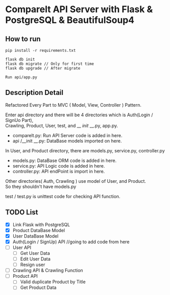 # Comparelt API Server with Flask & PostgreSQL & BeautifulSoup4

## How to run
    pip install -r requirements.txt
    
    flask db init    
    flask db migrate // Only for first time
    flask db upgrade // After migrate 
    
    Run api/app.py

## Description Detail
Refactored Every Part to MVC ( Model, View, Controller ) Pattern.  

Enter api directory and there will be 4 directories which is Auth(Login / SignUo Part),   
Crawling, Product, User, test, and __ _init_ __.py, app.py. 

- comparelt.py: Run API Server code is added in here.
- api /__init __.py: DataBase models imported on here.
  
In User, and Product directory, there are models.py, service.py, controller.py  
- models.py: DataBase ORM code is added in here.
- service.py: API Logic code is added in here.
- controller.py: API endPoint is import in here.

Other directories( Auth, Crawling ) use model of User, and Product.  
So they shouldn't have models.py

test / test.py is unittest code for checking API function.

## TODO List

- [X] Link Flask with PostgreSQL
- [x] Product DataBase Model
- [x] User DataBase Model
- [x] Auth(Login / SignUp) API
//going to add code from here
- [ ] User API
  - [ ] Get User Data
  - [ ] Edit User Data
  - [ ] Resign user
- [ ] Crawling API & Crawling Function
- [ ] Product API
    - [ ] Valid duplicate Product by Title
    - [ ] Get Product Data

